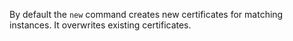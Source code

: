 By default the `new` command creates new certificates for matching
instances. It overwrites existing certificates.
